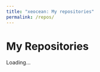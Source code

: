 ```yaml
---
title: "xeocean: My repositories"
permalink: /repos/
---
```


# My Repositories

<div id="repos">
  Loading...
</div>

<script src="./fetch_repos.js"></script>

